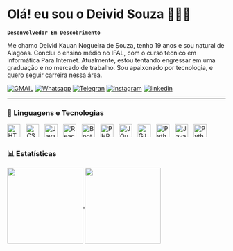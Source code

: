 # Olá! eu sou o Deivid Souza 👨🏽‍💻

**`Desenvolvedor Em Descobrimento`**

Me chamo Deivid Kauan Nogueira de Souza, tenho 19 anos e sou natural de Alagoas. Concluí o ensino médio no IFAL, com o curso técnico em informática Para Internet. Atualmente, estou tentando engressar em uma graduação e no mercado de trabalho. Sou apaixonado por tecnologia, e quero seguir carreira nessa área.


[![GMAIL](    https://img.shields.io/badge/Gmail-D14836?style=for-the-badge&logo=gmail&logoColor=white)](devdeivid5@gmail.com)
[![Whatsapp](https://img.shields.io/badge/WhatsApp-25D366?style=for-the-badge&logo=whatsapp&logoColor=white)](---)
[![Telegran](https://img.shields.io/badge/Telegram-2CA5E0?style=for-the-badge&logo=telegram&logoColor=white)](---)
[![Instagram](https://img.shields.io/badge/Instagram-E4405F?style=for-the-badge&logo=instagram&logoColor=white)](https://www.instagram.com/dev_deivid/profilecard/?igsh=aHFucW56MG9kZWxj)
[![linkedin](https://img.shields.io/badge/LinkedIn-0077B5?style=for-the-badge&logo=linkedin&logoColor=white)](https://www.linkedin.com/in/deivid-souza-066a8b331?utm_source=share&utm_campaign=share_via&utm_content=profile&utm_medium=android_app)


---

### 🤖 Linguagens e Tecnologias

<img 
    align="left" 
    alt="HTML"
    title="HTML" 
    width="30px" 
    style="padding-right: 10px;" 
    src="https://cdn.jsdelivr.net/gh/devicons/devicon@latest/icons/html5/html5-original.svg" 
/>
<img 
    align="left" 
    alt="CSS" 
    title="CSS"
    width="30px" 
    style="padding-right: 10px;" 
    src="https://cdn.jsdelivr.net/gh/devicons/devicon@latest/icons/css3/css3-original.svg" 
/>
<img 
    align="left" 
    alt="JavaScript" 
    title="JavaScript"
    width="30px" 
    style="padding-right: 10px;" 
    src="https://cdn.jsdelivr.net/gh/devicons/devicon@latest/icons/javascript/javascript-original.svg" 
/>
<img 
    align="left" 
    alt="React"
    title="React" 
    width="30px" 
    style="padding-right: 10px;" 
    src="https://cdn.jsdelivr.net/gh/devicons/devicon@latest/icons/react/react-original.svg" 
/>
<img 
    align="left" 
    alt="Bootstrap"
    title="Bootstrap" 
    width="30px" 
    style="padding-right: 10px;" 
    src="https://cdn.jsdelivr.net/gh/devicons/devicon@latest/icons/bootstrap/bootstrap-original.svg" 
/>
<img 
    align="left" 
    alt="PHP" 
    title="PHP"
    width="30px" 
    style="padding-right: 10px;" 
    src="https://cdn.jsdelivr.net/gh/devicons/devicon@latest/icons/php/php-original.svg" 
/>
<img 
    align="left" 
    alt="JQuery" 
    title="JQuery"
    width="30px" 
    style="padding-right: 10px;" 
    src="https://cdn.jsdelivr.net/gh/devicons/devicon@latest/icons/jquery/jquery-original.svg" 
/>
<img 
    align="left" 
    alt="Git" 
    title="Git"
    width="30px" 
    style="padding-right: 10px;" 
    src="https://cdn.jsdelivr.net/gh/devicons/devicon@latest/icons/git/git-original.svg" 
/>
<img 
    align="left" 
    alt="Python" 
    title="Python"
    width="30px" 
    style="padding-right: 10px;" 
    src="https://cdn.jsdelivr.net/gh/devicons/devicon@latest/icons/python/python-original.svg" 
/>
<img 
    align="left" 
    alt="Java" 
    title="Java"
    width="30px" 
    style="padding-right: 10px;" 
    src="https://cdn.jsdelivr.net/gh/devicons/devicon@latest/icons/java/java-original.svg"      
/>
<img 
    align="left" 
    alt="Python" 
    title="Python"
    width="30px" 
    style="padding-right: 10px;" 
    src="https://cdn.jsdelivr.net/gh/devicons/devicon@latest/icons/codeigniter/codeigniter-plain.svg"             
/>

<br/>
<br/>

### 📊 Estatísticas

<a href="https://github.com/anuraghazra/github-readme-stats">
  <img height=175 align="center" src="https://github-readme-stats.vercel.app/api?username=Deividks&show_icons=true&theme=dark" />
</a>
<a href="https://github.com/anuraghazra/convoychat">
  <img height=175 align="center" src="https://github-readme-stats.vercel.app/api/top-langs?username=Deividks&layout=compact&langs_count=8&card_width=320&show_icons=true&theme=dark" />
</a>

